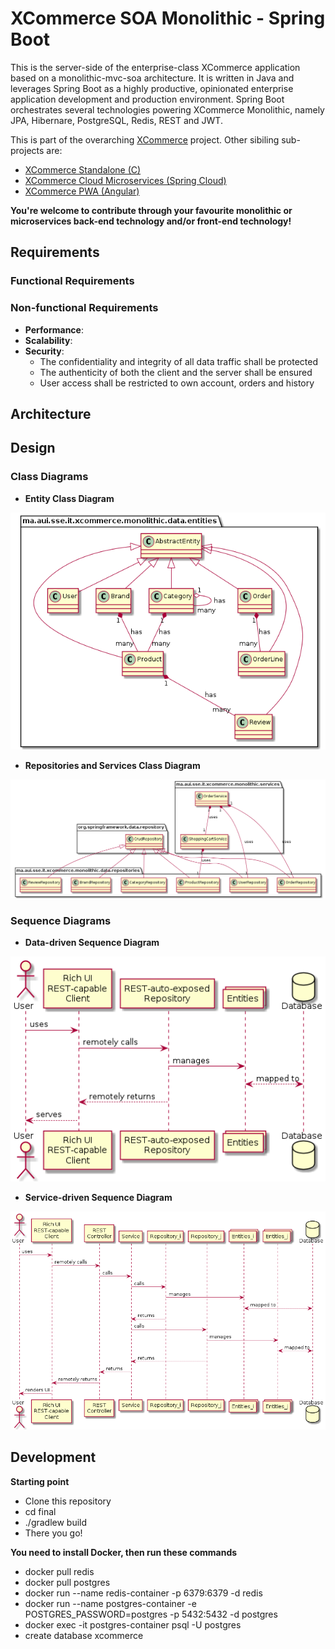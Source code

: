 # XCommerce SOA Monolithic - Spring Boot
This is the server-side of the enterprise-class XCommerce application based on a monolithic-mvc-soa architecture. It is written in Java and leverages Spring Boot as a highly productive, opinionated enterprise application development and production environment. Spring Boot orchestrates several technologies powering XCommerce Monolithic, namely JPA, Hibernare, PostgreSQL, Redis, REST and JWT.

This is part of the overarching [XCommerce](https://github.com/oiraqi/xcommerce) project. Other sibiling sub-projects are:
- [XCommerce Standalone (C)](https://github.com/oiraqi/xcommerce-standalone-c)
- [XCommerce Cloud Microservices (Spring Cloud)](https://github.com/oiraqi/xcommerce-microservices)
- [XCommerce PWA (Angular)](https://github.com/oiraqi/xcommerce-client-angular)

**You're welcome to contribute through your favourite monolithic or microservices back-end technology and/or front-end technology!**
## Requirements
### Functional Requirements
### Non-functional Requirements
- **Performance**: 
- **Scalability**: 
- **Security**:
  - The confidentiality and integrity of all data traffic shall be protected
  - The authenticity of both the client and the server shall be ensured
  - User access shall be restricted to own account, orders and history

## Architecture

## Design
### Class Diagrams
- **Entity Class Diagram**
<p align="center">
  <img src="final/design/class-diagrams/EntityClassDiagram.png">
</p>

- **Repositories and Services Class Diagram**
<p align="center">
  <img src="final/design/class-diagrams/RepositoriesServicesClassDiagram.png">
</p>

### Sequence Diagrams
- **Data-driven Sequence Diagram**
<p align="center">
  <img src="final/design/sequence-diagrams/DataDrivenSequenceDiagram.png">
</p>

- **Service-driven Sequence Diagram**
<p align="center">
  <img src="final/design/sequence-diagrams/ServiceDrivenSequenceDiagram.png">
</p>

## Development
**Starting point**
- Clone this repository
- cd final
- ./gradlew build
- There you go!

**You need to install Docker, then run these commands**
- docker pull redis
- docker pull postgres
- docker run --name redis-container -p 6379:6379 -d redis
- docker run --name postgres-container -e POSTGRES_PASSWORD=postgres -p 5432:5432 -d postgres
- docker exec -it postgres-container psql -U postgres
- create database xcommerce
